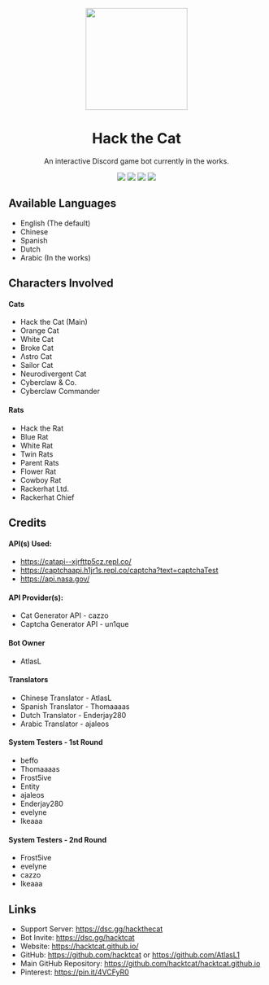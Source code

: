<p align="center">
    <img width="200" src="https://github.com/hacktcat/hacktcat.github.io/blob/main/invi.png?raw=true">
</p>
<h1 align="center">Hack the Cat</h1>
<p align="center">An interactive Discord game bot currently in the works. </p>

<p align="center">
<img src="https://img.shields.io/badge/Python-FFD43B?style=for-the-badge&logo=python&logoColor=blue"> <img src="https://img.shields.io/badge/JavaScript-323330?style=for-the-badge&logo=javascript&logoColor=F7DF1E"> <img src="https://img.shields.io/badge/json-5E5C5C?style=for-the-badge&logo=json&logoColor=white"> <img src="https://img.shields.io/badge/Discord-5865F2?style=for-the-badge&logo=discord&logoColor=white">
</p>

## Available Languages 
- English (The default)
- Chinese
- Spanish
- Dutch
- Arabic (In the works)

## Characters Involved 

#### Cats
- Hack the Cat (Main)
- Orange Cat
- White Cat
- Broke Cat
- Λstro Cat
- Sailor Cat
- Neurodivergent Cat
- Cyberclaw & Co.
- Cyberclaw Commander

#### Rats 
- Hack the Rat
- Blue Rat
- White Rat
- Twin Rats
- Parent Rats
- Flower Rat
- Cowboy Rat
- Rackerhat Ltd.
- Rackerhat Chief

## Credits 
#### API(s) Used: 
- https://catapi--xjrfttp5cz.repl.co/
- https://captchaapi.h1jr1s.repl.co/captcha?text=captchaTest
- https://api.nasa.gov/
   
#### API Provider(s):
- Cat Generator API - cazzo
- Captcha Generator API - un1que

#### Bot Owner 
- AtlasL

#### Translators
- Chinese Translator - AtlasL
- Spanish Translator - Thomaaaas
- Dutch Translator - Enderjay280
- Arabic Translator - ajaleos 

#### System Testers - 1st Round
- beffo
- Thomaaaas
- Frost5ive
- Entity
- ajaleos
- Enderjay280
- evelyne
- Ikeaaa

#### System Testers - 2nd Round
- Frost5ive
- evelyne
- cazzo
- Ikeaaa

## Links 
- Support Server: https://dsc.gg/hackthecat
- Bot Invite: https://dsc.gg/hacktcat
- Website: https://hacktcat.github.io/
- GitHub: https://github.com/hacktcat or https://github.com/AtlasL1
- Main GitHub Repository: https://github.com/hacktcat/hacktcat.github.io
- Pinterest: https://pin.it/4VCFyR0
